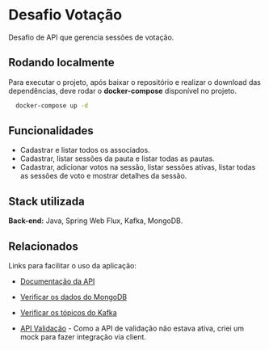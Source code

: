 
# Desafio Votação

Desafio de API que gerencia sessões de votação.


## Rodando localmente

Para executar o projeto, após baixar o repositório e realizar o download das dependências, deve rodar o **docker-compose** disponível no projeto.



```bash
  docker-compose up -d
```



## Funcionalidades

- Cadastrar e listar todos os associados.
- Cadastrar, listar sessões da pauta e listar todas as pautas.
- Cadastrar, adicionar votos na sessão, listar sessões ativas, listar todas as sessões de voto e mostrar detalhes da sessão.


## Stack utilizada

**Back-end:** Java, Spring Web Flux, Kafka, MongoDB.


## Relacionados

Links para facilitar o uso da aplicação:

- [Documentação da API](http://localhost:8090/api)

- [Verificar os dados do MongoDB](http://localhost:8081/db/votes/)

- [Verificar os tópicos do Kafka](http://localhost:19000/)

- [API Validação](https://my-json-server.typicode.com/mateusbpt/desafio-votacao-api-validacao/users/) - Como a API de validação não estava ativa, criei um mock para fazer integração via client.
